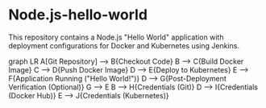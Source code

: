 # Node.js-hello-world

This repository contains a Node.js "Hello World" application with deployment configurations for Docker and Kubernetes using Jenkins.



graph LR
A[Git Repository] --> B{Checkout Code}
B --> C{Build Docker Image}
C --> D{Push Docker Image}
D --> E{Deploy to Kubernetes}
E --> F{Application Running ("Hello World!")}
D --> G{Post-Deployment Verification (Optional)}
G --> E
B --> H{Credentials (Git)}
D --> I{Credentials (Docker Hub)}
E --> J{Credentials (Kubernetes)}
